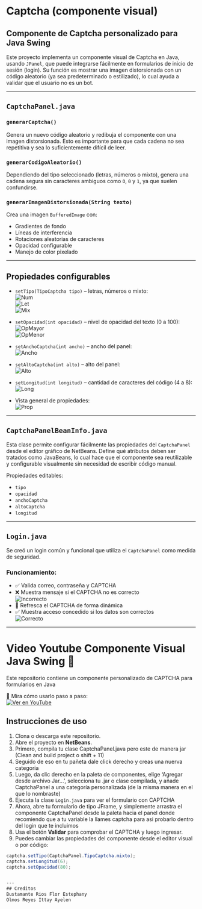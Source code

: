 # Captcha (componente visual)

## Componente de Captcha personalizado para Java Swing

Este proyecto implementa un componente visual de Captcha en Java, usando `JPanel`, que puede integrarse fácilmente en formularios de inicio de sesión (login). Su función es mostrar una imagen distorsionada con un código aleatorio (ya sea predeterminado o estilizado), lo cual ayuda a validar que el usuario no es un bot.

---

## `CaptchaPanel.java`

### `generarCaptcha()`
Genera un nuevo código aleatorio y redibuja el componente con una imagen distorsionada. Esto es importante para que cada cadena no sea repetitiva y sea lo suficientemente difícil de leer.

### `generarCodigoAleatorio()`
Dependiendo del tipo seleccionado (letras, números o mixto), genera una cadena segura sin caracteres ambiguos como `O`, `0` y `1`, ya que suelen confundirse.

### `generarImagenDistorsionada(String texto)`
Crea una imagen `BufferedImage` con:
- Gradientes de fondo  
- Líneas de interferencia  
- Rotaciones aleatorias de caracteres  
- Opacidad configurable  
- Manejo de color pixelado

---

## Propiedades configurables

- `setTipo(TipoCaptcha tipo)` – letras, números o mixto:  
  ![Num](https://ibb.co/JWNX49wS/numero.png)  
  ![Let](https://i.ibb.co/G4LCzpzT/letras.png)  
  ![Mix](https://i.ibb.co/RGz8KB02/mixto.png)

- `setOpacidad(int opacidad)` – nivel de opacidad del texto (0 a 100):  
  ![OpMayor](https://i.ibb.co/3Y0mfX1m/mayor-Opacidad.png)  
  ![OpMenor](https://i.ibb.co/BV15jnGK/menor-Opacidad.png)

- `setAnchoCaptcha(int ancho)` – ancho del panel:  
  ![Ancho](https://i.ibb.co/VWGBStB/ancho.png)

- `setAltoCaptcha(int alto)` – alto del panel:  
  ![Alto](https://i.ibb.co/MxnSRMG7/alto.png)

- `setLongitud(int longitud)` – cantidad de caracteres del código (4 a 8):  
  ![Long](https://i.ibb.co/wrWJLWxn/longitud.png)

- Vista general de propiedades:  
  ![Prop](https://imgbb.com/][img]https://i.ibb.co/TD1Zhdb8/propiedades.pn)

---

## `CaptchaPanelBeanInfo.java`

Esta clase permite configurar fácilmente las propiedades del `CaptchaPanel` desde el editor gráfico de NetBeans. Define qué atributos deben ser tratados como JavaBeans, lo cual hace que el componente sea reutilizable y configurable visualmente sin necesidad de escribir código manual.

Propiedades editables:
- `tipo`
- `opacidad`
- `anchoCaptcha`
- `altoCaptcha`
- `longitud`

---

## `Login.java`

Se creó un login común y funcional que utiliza el `CaptchaPanel` como medida de seguridad.

### Funcionamiento:
- ✅ Valida correo, contraseña y CAPTCHA
- ❌ Muestra mensaje si el CAPTCHA no es correcto  
  ![Incorrecto](https://i.ibb.co/67nfxNvM/incorrecto.png)
- 🔄 Refresca el CAPTCHA de forma dinámica
- ✅ Muestra acceso concedido si los datos son correctos  
  ![Correcto](https://i.ibb.co/gLCq4Wn6/correcto.png)

---
# Video Youtube Componente Visual Java Swing 🧩

Este repositorio contiene un componente personalizado de CAPTCHA para formularios en Java 

🎥 Mira cómo usarlo paso a paso:  
[![Ver en YouTube](https://img.shields.io/badge/Ver_en-YouTube-red?style=for-the-badge&logo=youtube)](https://youtu.be/8A79e1IdhPc)


## Instrucciones de uso
1. Clona o descarga este repositorio.
2. Abre el proyecto en **NetBeans**.
3. Primero, compila tu clase CaptchaPanel.java pero este de manera jar (Clean and build project o shift + 11)
4. Seguido de eso en tu pañeta dale click derecho y creas una nuerva categoria
5. Luego, da clic derecho en la paleta de componentes, elige ‘Agregar desde archivo Jar...’, selecciona tu .jar o clase compilada, y añade CaptchaPanel a una categoría personalizada (de la misma manera en el que lo nombraste)
6. Ejecuta la clase `Login.java` para ver el formulario con CAPTCHA
7. Ahora, abre tu formulario de tipo JFrame, y simplemente arrastra el componente CaptchaPanel desde la paleta hacia el panel donde recomiendo que a tu variable la llames captcha para asi probarlo dentro del login que te incluimos
8. Usa el botón **Validar** para comprobar el CAPTCHA y luego ingresar.
9. Puedes cambiar las propiedades del componente desde el editor visual o por código:

```java
captcha.setTipo(CaptchaPanel.TipoCaptcha.mixto);
captcha.setLongitud(6);
captcha.setOpacidad(80);


---
## Creditos
Bustamante Rios Flor Estephany
Olmos Reyes Ittay Ayelen
